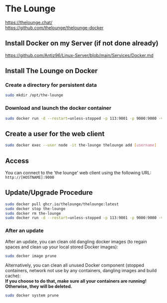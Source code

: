 # The Lounge

<https://thelounge.chat/>  
<https://github.com/thelounge/thelounge-docker>

## Install Docker on my Server (if not done already)

<https://github.com/Antiz96/Linux-Server/blob/main/Services/Docker.md>

## Install The Lounge on Docker

### Create a directory for persistent data

```bash
sudo mkdir /opt/the-lounge
```

### Download and launch the docker container

```bash
sudo docker run -d --restart=unless-stopped -p 113:9001 -p 9000:9000 -v /opt/the-lounge:/var/opt/thelounge --name the-lounge ghcr.io/thelounge/thelounge:latest
```

## Create a user for the web client

```bash
sudo docker exec --user node -it the-lounge thelounge add [username]
```

## Access

You can connect to the 'the lounge' web client using the following URL:  
`http://[HOSTNAME]:9000`

## Update/Upgrade Procedure

```bash
sudo docker pull ghcr.io/thelounge/thelounge:latest
sudo docker stop the-lounge
sudo docker rm the-lounge
sudo docker run -d --restart=unless-stopped -p 113:9001 -p 9000:9000 -v /opt/the-lounge:/var/opt/thelounge --name the-lounge ghcr.io/thelounge/thelounge:latest
```

### After an update

After an update, you can clean old dangling docker images (to regain spaces and clean up your local stored Docker images):

```bash
sudo docker image prune
```

Alternatively, you can clean all unused Docker component (stopped containers, network not use by any containers, dangling images and build cache):  
**If you choose to do that, make sure all your containers are running! Otherwise, they will be deleted.**

```bash
sudo docker system prune
```
